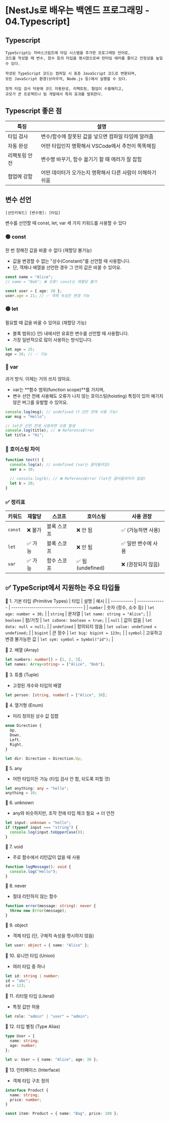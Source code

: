 # [NestJs로 배우는 백엔드 프로그래밍 - 04.Typescript] 


## Typescript
```
TypeScript는 자바스크립트에 타입 시스템을 추가한 프로그래밍 언어로,
코드를 작성할 때 변수, 함수 등의 타입을 명시함으로써 런타임 에러를 줄이고 안정성을 높일 수 있다.

작성된 TypeScript 코드는 컴파일 시 표준 JavaScript 코드로 변환되며,
모든 JavaScript 환경(브라우저, Node.js 등)에서 실행할 수 있다.

정적 타입 검사 덕분에 코드 자동완성, 리팩토링, 협업이 수월해지고,
규모가 큰 프로젝트나 팀 개발에서 특히 효과를 발휘한다.
```

## Typescript 좋은 점

| 특징      | 설명                               |
| ------- | -------------------------------- |
| 타입 검사   | 변수/함수에 잘못된 값을 넣으면 컴파일 타임에 알려줌    |
| 자동 완성   | 어떤 타입인지 명확해서 VSCode에서 추천이 똑똑해짐   |
| 리팩토링 안전 | 변수명 바꾸기, 함수 옮기기 할 때 에러가 잘 잡힘     |
| 협업에 강함  | 어떤 데이터가 오가는지 명확해서 다른 사람이 이해하기 쉬움 |

## 변수 선언
```
[선언키워드] [변수명]: [타입]
```

변수를 선언할 때 const, let, var 세 가지 키워드를 사용할 수 있다

### 🟢 const
한 번 정해진 값을 바꿀 수 없다 (재할당 불가능)
- 값을 변경할 수 없는 "상수(Constant)"를 선언할 때 사용합니다.
- 단, 객체나 배열을 선언한 경우 그 안의 값은 바꿀 수 있어요.
```ts
const name = "Alice";
// name = "Bob"; ❌ 오류! const는 재할당 불가

const user = { age: 20 };
user.age = 21; // ✅ 객체 속성은 변경 가능
```
### 🟡 let
필요할 때 값을 바꿀 수 있어요 (재할당 가능)
- 블록 범위({} 안) 내에서만 유효한 변수를 선언할 때 사용합니다.
- 가장 일반적으로 많이 사용하는 방식입니다.
```ts
let age = 25;
age = 26; // ✅ 가능
```
### 🔴 var
과거 방식. 이제는 거의 쓰지 않아요.
- var는 **함수 범위(function scope)**를 가지며,
- 변수 선언 전에 사용해도 오류가 나지 않는 호이스팅(hoisting) 특징이 있어 예기치 않은 버그를 유발할 수 있어요.
```ts
console.log(msg); // undefined (❗ 선언 전에 사용 가능)
var msg = "Hello";

// let은 선언 전에 사용하면 오류 발생
console.log(title); // ❌ ReferenceError
let title = "Hi";
```
### 📌 호이스팅 차이
```ts
function test() {
  console.log(a); // undefined (var는 끌어올려짐)
  var a = 10;

  // console.log(b); // ❌ ReferenceError (let은 끌어올려지지 않음)
  let b = 20;
}
```
### ✅ 정리표

| 키워드     | 재할당  | 스코프    | 호이스팅            | 사용 권장       |
| ------- | ---- | ------ | --------------- | ----------- |
| `const` | ❌ 불가 | 블록 스코프 | ❌ 안 됨           | ✅ (가능하면 사용) |
| `let`   | ✅ 가능 | 블록 스코프 | ❌ 안 됨           | ✅ 일반 변수에 사용 |
| `var`   | ✅ 가능 | 함수 스코프 | ✅ 됨 (undefined) | ❌ (권장되지 않음) |

## ✅ TypeScript에서 지원하는 주요 타입들

🔹 1. 기본 타입 (Primitive Types)
| 타입          | 설명             | 예시                                  |
| ----------- | -------------- | ----------------------------------- |
| `number`    | 숫자 (정수, 소수 등)  | `let age: number = 30;`             |
| `string`    | 문자열            | `let name: string = "Alice";`       |
| `boolean`   | 참/거짓           | `let isDone: boolean = true;`       |
| `null`      | 값이 없음          | `let data: null = null;`            |
| `undefined` | 정의되지 않음        | `let value: undefined = undefined;` |
| `bigint`    | 큰 정수           | `let big: bigint = 123n;`           |
| `symbol`    | 고유하고 변경 불가능한 값 | `let sym: symbol = Symbol("id");`   |

🔹 2. 배열 (Array)
```ts
let numbers: number[] = [1, 2, 3];
let names: Array<string> = ["Alice", "Bob"];
```
🔹 3. 튜플 (Tuple)
- 고정된 개수와 타입의 배열
```ts
let person: [string, number] = ["Alice", 30];
```
🔹 4. 열거형 (Enum)
- 미리 정의된 상수 값 집합
```ts
enum Direction {
  Up,
  Down,
  Left,
  Right,
}

let dir: Direction = Direction.Up;
```
🔹 5. any
- 어떤 타입이든 가능 (타입 검사 안 함, 되도록 피할 것)
```ts
let anything: any = "hello";
anything = 10;
```
🔹 6. unknown
- any와 비슷하지만, 조작 전에 타입 체크 필요 → 더 안전
```ts
let input: unknown = "hello";
if (typeof input === "string") {
  console.log(input.toUpperCase());
}
```
🔹 7. void
- 주로 함수에서 리턴값이 없을 때 사용
```ts
function logMessage(): void {
  console.log("Hello");
}
```
🔹 8. never
- 절대 리턴하지 않는 함수
```ts
function error(message: string): never {
  throw new Error(message);
}
```
🔹 9. object
- 객체 타입 (단, 구체적 속성을 명시하지 않음)
```ts
let user: object = { name: "Alice" };
```
🔹 10. 유니언 타입 (Union)
- 여러 타입 중 하나
```ts
let id: string | number;
id = "abc";
id = 123;
```
🔹 11. 리터럴 타입 (Literal)
- 특정 값만 허용
```ts
let role: "admin" | "user" = "admin";
```
🔹 12. 타입 별칭 (Type Alias)
```ts
type User = {
  name: string;
  age: number;
};

let u: User = { name: "Alice", age: 30 };
```
🔹 13. 인터페이스 (Interface)
- 객체 타입 구조 정의
```ts
interface Product {
  name: string;
  price: number;
}

const item: Product = { name: "Bag", price: 100 };
```